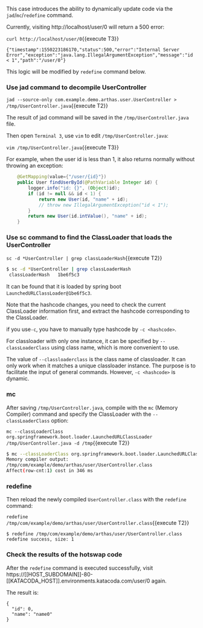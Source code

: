 This case introduces the ability to dynamically update code via the `jad`/`mc`/`redefine` command.

Currently, visiting http://localhost/user/0 will return a 500 error:

`curl http://localhost/user/0`{{execute T3}}

```
{"timestamp":1550223186170,"status":500,"error":"Internal Server Error","exception":"java.lang.IllegalArgumentException","message":"id < 1","path":"/user/0"}
```

This logic will be modified by `redefine` command below.

### Use jad command to decompile UserController

`jad --source-only com.example.demo.arthas.user.UserController > /tmp/UserController.java`{{execute T2}}

The result of jad command will be saved in the `/tmp/UserController.java` file.


Then open `Terminal 3`, use `vim` to edit `/tmp/UserController.java`:

`vim /tmp/UserController.java`{{execute T3}}

For example, when the user id is less than 1, it also returns normally without throwing an exception:

```java
    @GetMapping(value={"/user/{id}"})
    public User findUserById(@PathVariable Integer id) {
        logger.info("id: {}", (Object)id);
        if (id != null && id < 1) {
			return new User(id, "name" + id);
            // throw new IllegalArgumentException("id < 1");
        }
        return new User(id.intValue(), "name" + id);
    }
```

### Use sc command to find the ClassLoader that loads the UserController

`sc -d *UserController | grep classLoaderHash`{{execute T2}}

```bash
$ sc -d *UserController | grep classLoaderHash
 classLoaderHash   1be6f5c3
```

It can be found that it is loaded by spring boot `LaunchedURLClassLoader@1be6f5c3`.

Note that the hashcode changes, you need to check the current ClassLoader information first, and extract the hashcode corresponding to the ClassLoader.

if you use`-c`, you have to manually type hashcode by `-c <hashcode>`.

For classloader with only one instance, it can be specified by `--classLoaderClass` using class name, which is more convenient to use.

The value of `--classloaderclass` is the class name of classloader. It can only work when it matches a unique classloader instance. The purpose is to facilitate the input of general commands. However, `-c <hashcode>` is dynamic.

### mc

After saving `/tmp/UserController.java`, compile with the `mc` (Memory Compiler) command and specify the ClassLoader with the `--classLoaderClass` option:

`mc --classLoaderClass org.springframework.boot.loader.LaunchedURLClassLoader /tmp/UserController.java -d /tmp`{{execute T2}}

```bash
$ mc --classLoaderClass org.springframework.boot.loader.LaunchedURLClassLoader /tmp/UserController.java -d /tmp
Memory compiler output:
/tmp/com/example/demo/arthas/user/UserController.class
Affect(row-cnt:1) cost in 346 ms
```

### redefine

Then reload the newly compiled `UserController.class` with the `redefine` command:

`redefine /tmp/com/example/demo/arthas/user/UserController.class`{{execute T2}}

```
$ redefine /tmp/com/example/demo/arthas/user/UserController.class
redefine success, size: 1
```

### Check the results of the hotswap code

After the `redefine` command is executed successfully, visit https://[[HOST_SUBDOMAIN]]-80-[[KATACODA_HOST]].environments.katacoda.com/user/0 again.

The result is:

```
{
  "id": 0,
  "name": "name0"
}
```

